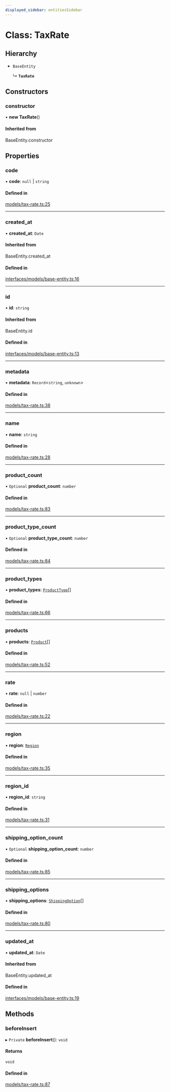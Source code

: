 ```yaml
---
displayed_sidebar: entitiesSidebar
---
```


# Class: TaxRate

## Hierarchy

- `BaseEntity`

  ↳ **`TaxRate`**

## Constructors

### constructor

• **new TaxRate**()

#### Inherited from

BaseEntity.constructor

## Properties

### code

• **code**: ``null`` \| `string`

#### Defined in

[models/tax-rate.ts:25](https://github.com/medusajs/medusa/blob/3efeb6b84/packages/medusa/src/models/tax-rate.ts#L25)

___

### created\_at

• **created\_at**: `Date`

#### Inherited from

BaseEntity.created\_at

#### Defined in

[interfaces/models/base-entity.ts:16](https://github.com/medusajs/medusa/blob/3efeb6b84/packages/medusa/src/interfaces/models/base-entity.ts#L16)

___

### id

• **id**: `string`

#### Inherited from

BaseEntity.id

#### Defined in

[interfaces/models/base-entity.ts:13](https://github.com/medusajs/medusa/blob/3efeb6b84/packages/medusa/src/interfaces/models/base-entity.ts#L13)

___

### metadata

• **metadata**: `Record`<`string`, `unknown`\>

#### Defined in

[models/tax-rate.ts:38](https://github.com/medusajs/medusa/blob/3efeb6b84/packages/medusa/src/models/tax-rate.ts#L38)

___

### name

• **name**: `string`

#### Defined in

[models/tax-rate.ts:28](https://github.com/medusajs/medusa/blob/3efeb6b84/packages/medusa/src/models/tax-rate.ts#L28)

___

### product\_count

• `Optional` **product\_count**: `number`

#### Defined in

[models/tax-rate.ts:83](https://github.com/medusajs/medusa/blob/3efeb6b84/packages/medusa/src/models/tax-rate.ts#L83)

___

### product\_type\_count

• `Optional` **product\_type\_count**: `number`

#### Defined in

[models/tax-rate.ts:84](https://github.com/medusajs/medusa/blob/3efeb6b84/packages/medusa/src/models/tax-rate.ts#L84)

___

### product\_types

• **product\_types**: [`ProductType`](ProductType.md)[]

#### Defined in

[models/tax-rate.ts:66](https://github.com/medusajs/medusa/blob/3efeb6b84/packages/medusa/src/models/tax-rate.ts#L66)

___

### products

• **products**: [`Product`](Product.md)[]

#### Defined in

[models/tax-rate.ts:52](https://github.com/medusajs/medusa/blob/3efeb6b84/packages/medusa/src/models/tax-rate.ts#L52)

___

### rate

• **rate**: ``null`` \| `number`

#### Defined in

[models/tax-rate.ts:22](https://github.com/medusajs/medusa/blob/3efeb6b84/packages/medusa/src/models/tax-rate.ts#L22)

___

### region

• **region**: [`Region`](Region.md)

#### Defined in

[models/tax-rate.ts:35](https://github.com/medusajs/medusa/blob/3efeb6b84/packages/medusa/src/models/tax-rate.ts#L35)

___

### region\_id

• **region\_id**: `string`

#### Defined in

[models/tax-rate.ts:31](https://github.com/medusajs/medusa/blob/3efeb6b84/packages/medusa/src/models/tax-rate.ts#L31)

___

### shipping\_option\_count

• `Optional` **shipping\_option\_count**: `number`

#### Defined in

[models/tax-rate.ts:85](https://github.com/medusajs/medusa/blob/3efeb6b84/packages/medusa/src/models/tax-rate.ts#L85)

___

### shipping\_options

• **shipping\_options**: [`ShippingOption`](ShippingOption.md)[]

#### Defined in

[models/tax-rate.ts:80](https://github.com/medusajs/medusa/blob/3efeb6b84/packages/medusa/src/models/tax-rate.ts#L80)

___

### updated\_at

• **updated\_at**: `Date`

#### Inherited from

BaseEntity.updated\_at

#### Defined in

[interfaces/models/base-entity.ts:19](https://github.com/medusajs/medusa/blob/3efeb6b84/packages/medusa/src/interfaces/models/base-entity.ts#L19)

## Methods

### beforeInsert

▸ `Private` **beforeInsert**(): `void`

#### Returns

`void`

#### Defined in

[models/tax-rate.ts:87](https://github.com/medusajs/medusa/blob/3efeb6b84/packages/medusa/src/models/tax-rate.ts#L87)
